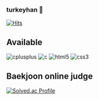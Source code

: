 ### turkeyhan 👋
[![Hits](https://hits.seeyoufarm.com/api/count/incr/badge.svg?url=https%3A%2F%2Fgithub.com%2Fturkeyhan&count_bg=%230DCD1D&title_bg=%232241ED&icon=&icon_color=%23E7E7E7&title=hits&edge_flat=false)](https://hits.seeyoufarm.com)

## Available  
![cplusplus](https://img.shields.io/badge/cplusplus-00599C.svg?&style=for-the-badge&logo=cplusplus&logoColor=White)
![c](https://img.shields.io/badge/c-A8B9CC.svg?&style=for-the-badge&logo=c&logoColor=White)
![html5](https://img.shields.io/badge/html5-E34F26.svg?&style=for-the-badge&logo=html5&logoColor=White)
![css3](https://img.shields.io/badge/css3-1572B6.svg?&style=for-the-badge&logo=css3&logoColor=White)

## Baekjoon online judge
[![Solved.ac Profile](http://mazassumnida.wtf/api/v2/generate_badge?boj=hski0939)](https://solved.ac/hski0939/)
